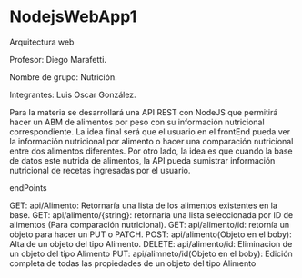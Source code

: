 # NodejsWebApp1
Arquitectura web

Profesor: Diego Marafetti.

Nombre de grupo: Nutrición.

Integrantes: Luis Oscar González.

Para la materia se desarrollará una API REST con NodeJS que permitirá hacer un ABM de alimentos por peso con su información nutricional correspondiente.
La idea final será que el usuario en el frontEnd pueda ver la información nutricional por alimento o hacer una comparación nutricional entre dos alimentos diferentes. 
Por otro lado, la idea es que cuando la base de datos este nutrida de alimentos, la API pueda sumistrar información nutricional de recetas ingresadas por el usuario.

endPoints

GET: api/Alimento: Retornaría una lista de los alimentos existentes en la base.
GET: api/alimento/{string}: retornaría una lista seleccionada por ID de alimentos (Para comparación nutricional).
GET: api/alimento/id: retornía un objeto para hacer un PUT o PATCH.
POST: api/alimento(Objeto en el boby): Alta de un objeto del tipo Alimento.
DELETE: api/alimento/id: Eliminacion de un objeto del tipo Alimento
PUT: api/alimneto/id(Objeto en el boby): Edición completa de todas las propiedades de un objeto del tipo Alimento
